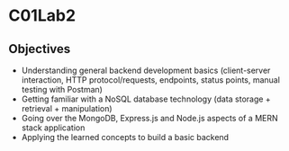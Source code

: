 # C01Lab2
## Objectives
- Understanding general backend development basics (client-server interaction, HTTP
protocol/requests, endpoints, status points, manual testing with Postman)
- Getting familiar with a NoSQL database technology (data storage + retrieval +
manipulation)
- Going over the MongoDB, Express.js and Node.js aspects of a MERN stack application
- Applying the learned concepts to build a basic backend